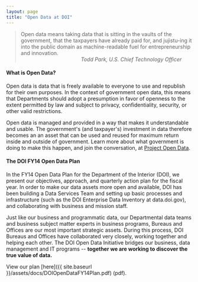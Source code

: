 ```yaml
---
layout: page
title: "Open Data at DOI"
---
```


<blockquote class="quote">
Open data means taking data that is sitting in the vaults of the government, that the taxpayers have already paid for, and jujistu-ing it into the public domain as machine-readable fuel for entrepreneurship and innovation.<br/><em style="position:relative; left:35%;">Todd Park, U.S. Chief Technology Officer</em>
</blockquote>

#### What is Open Data?

Open data is data that is freely available to everyone to use and republish for their own purposes. In the context of government open data, this means that Departments should adopt a presumption in favor of openness to the extent permitted by law and subject to privacy, confidentiality, security, or other valid restrictions.

Open data is managed and provided in a way that makes it understandable and usable. The government's (and taxpayer's) investment in data therefore becomes an an asset that can be used and reused for maximum return inside and outside of government. Learn more about what government is doing to make this happen, and join the conversation, at [Project Open Data](http://project-open-data.github.io/).

#### The DOI FY14 Open Data Plan

In the FY14 Open Data Plan for the Department of the Interior (DOI), we present our objectives, approach, and quarterly action plan for the fiscal year. In order to make our data assets more open and available, DOI has been building a Data Services Team and setting up basic processes and infrastructure (such as the DOI Enterprise Data Inventory at data.doi.gov), and collaborating with business and mission staff.

Just like our business and programmatic data, our Departmental data teams and business subject matter experts in business programs, Bureaus and Offices are our most important strategic assets. During this process, DOI Bureaus and Offices have collaborated very closely, working together and helping each other. The DOI Open Data Initiative bridges our business, data management and IT programs -- **together we are working to discover the true value of data.**

View our plan [here]({{ site.baseurl }}/assets/docs/DOIOpenDataFY14Plan.pdf) (pdf).